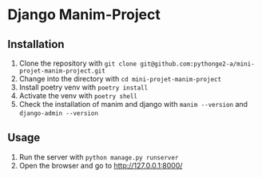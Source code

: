 # Django Manim-Project
## Installation
1. Clone the repository with `git clone git@github.com:pythonge2-a/mini-projet-manim-project.git`
2. Change into the directory with `cd mini-projet-manim-project`
3. Install poetry venv with `poetry install`
4. Activate the venv with `poetry shell`
5. Check the installation of manim and django with `manim --version` and `django-admin --version`

## Usage
1. Run the server with `python manage.py runserver`
2. Open the browser and go to http://127.0.0.1:8000/


